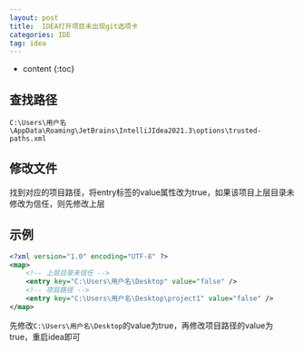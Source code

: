 ```yaml
---
layout: post
title:  IDEA打开项目未出现git选项卡
categories: IDE
tag: idea
---
```


* content
{:toc}


## 查找路径

```text
C:\Users\用户名\AppData\Roaming\JetBrains\IntelliJIdea2021.3\options\trusted-paths.xml
```


## 修改文件

找到对应的项目路径，将entry标签的value属性改为true，如果该项目上层目录未修改为信任，则先修改上层

## 示例

```xml
<?xml version="1.0" encoding="UTF-8" ?>
<map>
    <!-- 上层目录未信任 -->
    <entry key="C:\Users\用户名\Desktop" value="false" />
    <!-- 项目路径 -->
    <entry key="C:\Users\用户名\Desktop\project1" value="false" />
</map>
```

先修改`C:\Users\用户名\Desktop`的value为true，再修改项目路径的value为true，重启idea即可
